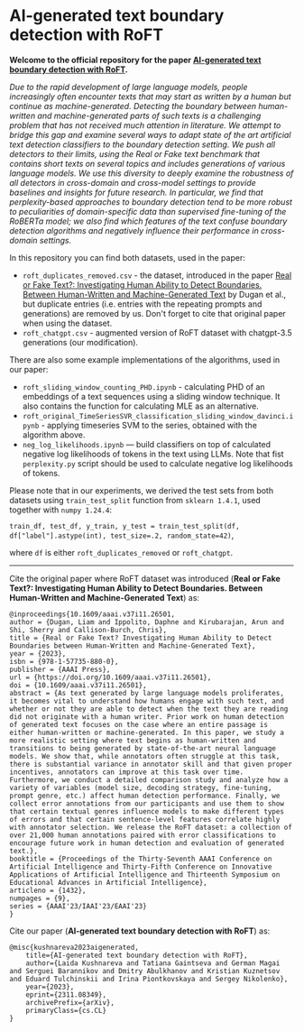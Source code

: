 # AI-generated text boundary detection with RoFT

**Welcome to the official repository for the paper [AI-generated text boundary detection with RoFT](https://arxiv.org/abs/2311.08349).**

_Due to the rapid development of large language models, people increasingly often encounter texts that may start as written by a human but continue as machine-generated. Detecting the boundary between human-written and machine-generated parts of such texts is a challenging problem that has not received much attention in literature. We attempt to bridge this gap and examine several ways to adapt state of the art artificial text detection classifiers to the boundary detection setting. We push all detectors to their limits, using the Real or Fake text benchmark that contains short texts on several topics and includes generations of various language models. We use this diversity to deeply examine the robustness of all detectors in cross-domain and cross-model settings to provide baselines and insights for future research. In particular, we find that perplexity-based approaches to boundary detection tend to be more robust to peculiarities of domain-specific data than supervised fine-tuning of the RoBERTa model; we also find which features of the text confuse boundary detection algorithms and negatively influence their performance in cross-domain settings._

In this repository you can find both datasets, used in the paper:
- `roft_duplicates_removed.csv` - the dataset, introduced in the paper [Real or Fake Text?: Investigating Human Ability to Detect Boundaries. Between Human-Written and Machine-Generated Text](https://arxiv.org/abs/2212.12672) by Dugan et al., but duplicate entries (i.e. entries with the repeating prompts and generations) are removed by us. Don't forget to cite that original paper when using the dataset.
- `roft_chatgpt.csv` - augmented version of RoFT dataset with chatgpt-3.5 generations (our modification).

There are also some example implementations of the algorithms, used in our paper:
- `roft_sliding_window_counting_PHD.ipynb` - calculating PHD of an embeddings of a text sequences using a sliding window technique. It also contains the function for calculating MLE as an alternative.
- `roft_original_TimeSeriesSVR_classification_sliding_window_davinci.ipynb` - applying timeseries SVM to the series, obtained with the algorithm above.
- `neg_log_likelihoods.ipynb` — build classifiers on top of calculated negative log likelihoods of tokens in the text using LLMs. Note that fist `perplexity.py` script should be used to calculate negative log likelihoods of tokens.

Please note that in our experiments, we derived the test sets from both datasets using `train_test_split` function from `sklearn 1.4.1`, used together with `numpy 1.24.4`:

`train_df, test_df, y_train, y_test = train_test_split(df, df["label"].astype(int), test_size=.2, random_state=42)`,

where `df` is either `roft_duplicates_removed` or `roft_chatgpt`.

---

Cite the original paper where RoFT dataset was introduced (**Real or Fake Text?: Investigating Human Ability to Detect Boundaries. Between Human-Written and Machine-Generated Text**) as:

```
@inproceedings{10.1609/aaai.v37i11.26501,
author = {Dugan, Liam and Ippolito, Daphne and Kirubarajan, Arun and Shi, Sherry and Callison-Burch, Chris},
title = {Real or Fake Text? Investigating Human Ability to Detect Boundaries between Human-Written and Machine-Generated Text},
year = {2023},
isbn = {978-1-57735-880-0},
publisher = {AAAI Press},
url = {https://doi.org/10.1609/aaai.v37i11.26501},
doi = {10.1609/aaai.v37i11.26501},
abstract = {As text generated by large language models proliferates, it becomes vital to understand how humans engage with such text, and whether or not they are able to detect when the text they are reading did not originate with a human writer. Prior work on human detection of generated text focuses on the case where an entire passage is either human-written or machine-generated. In this paper, we study a more realistic setting where text begins as human-written and transitions to being generated by state-of-the-art neural language models. We show that, while annotators often struggle at this task, there is substantial variance in annotator skill and that given proper incentives, annotators can improve at this task over time. Furthermore, we conduct a detailed comparison study and analyze how a variety of variables (model size, decoding strategy, fine-tuning, prompt genre, etc.) affect human detection performance. Finally, we collect error annotations from our participants and use them to show that certain textual genres influence models to make different types of errors and that certain sentence-level features correlate highly with annotator selection. We release the RoFT dataset: a collection of over 21,000 human annotations paired with error classifications to encourage future work in human detection and evaluation of generated text.},
booktitle = {Proceedings of the Thirty-Seventh AAAI Conference on Artificial Intelligence and Thirty-Fifth Conference on Innovative Applications of Artificial Intelligence and Thirteenth Symposium on Educational Advances in Artificial Intelligence},
articleno = {1432},
numpages = {9},
series = {AAAI'23/IAAI'23/EAAI'23}
}
```

Cite our paper (**AI-generated text boundary detection with RoFT**) as:

```
@misc{kushnareva2023aigenerated,
    title={AI-generated text boundary detection with RoFT},
    author={Laida Kushnareva and Tatiana Gaintseva and German Magai and Serguei Barannikov and Dmitry Abulkhanov and Kristian Kuznetsov and Eduard Tulchinskii and Irina Piontkovskaya and Sergey Nikolenko},
    year={2023},
    eprint={2311.08349},
    archivePrefix={arXiv},
    primaryClass={cs.CL}
}
```
